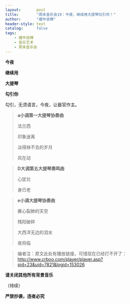 ```yaml
---
layout:       post
title:        "周末音乐会19：今夜，继续用大提琴勾引你！"
author:       "缠中说禅"
header-style: text
catalog:      false
tags:
    - 缠中说禅
    - 音乐艺术
    - 周末音乐会
---
```


**今夜**



**继续用**



**大提琴**



**勾引你**



勾引，无须语言，今夜，让器官作主。





> **a小调第一大提琴协奏曲**
>
> 
>
> 法兰西
>
> 印象迷离
>
> 
>
> 淡得抹不去的岁月
>
> 
>
> 风在动





> **D大调第五大提琴奏鸣曲**
>
> 
>
> 心犹壮
>
> 身已老



> **e小调大提琴协奏曲**
>
> 
>
> 撕心裂肺的天空
>
> 残阳破碎
>
> 大西洋无边的泪水
>
> 
>
> 夜将临



> 编者注：原文此处有播放链接，可惜现在已经打不开了：http://www.crboo.com/player/player.asp?pid=23&uid=7821&logid=153026



**请关闭其他所有背景音乐**



（待续）



**严禁抄袭，违者必究**

